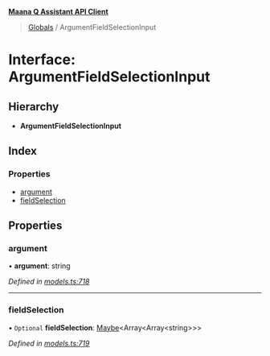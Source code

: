 **[Maana Q Assistant API Client](../README.md)**

> [Globals](../README.md) / ArgumentFieldSelectionInput

# Interface: ArgumentFieldSelectionInput

## Hierarchy

* **ArgumentFieldSelectionInput**

## Index

### Properties

* [argument](argumentfieldselectioninput.md#argument)
* [fieldSelection](argumentfieldselectioninput.md#fieldselection)

## Properties

### argument

•  **argument**: string

*Defined in [models.ts:718](https://github.com/maana-io/q-assistant-client/blob/develop/src/models.ts#L718)*

___

### fieldSelection

• `Optional` **fieldSelection**: [Maybe](../README.md#maybe)\<Array\<Array\<string>>>

*Defined in [models.ts:719](https://github.com/maana-io/q-assistant-client/blob/develop/src/models.ts#L719)*
